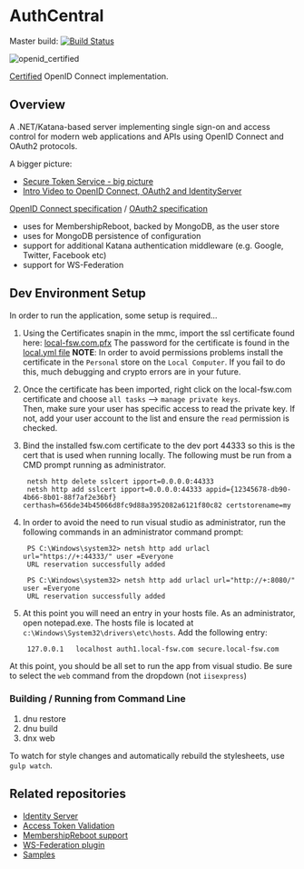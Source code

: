 # AuthCentral


Master build: [![Build Status](http://fswjenkins01.foodservicewarehouse.com:8080/buildStatus/icon?job=build_voltron_docs)](http://fswjenkins01.foodservicewarehouse.com:8080/job/build_voltron_docs/)

![openid_certified](https://cloud.githubusercontent.com/assets/1454075/7611268/4d19de32-f97b-11e4-895b-31b2455a7ca6.png)

[Certified](http://openid.net/certification/) OpenID Connect implementation.


## Overview ##

A .NET/Katana-based server implementing single sign-on and access control for modern web applications 
and APIs using OpenID Connect and OAuth2 protocols.

A bigger picture: 
* [Secure Token Service - big picture](https://identityserver.github.io/Documentation/docs/overview/bigPicture.html)
* [Intro Video to OpenID Connect, OAuth2 and IdentityServer](http://www.ndcvideos.com/#/app/video/2651)

[OpenID Connect specification](http://openid.net/specs/openid-connect-core-1_0.html) / [OAuth2 specification](http://tools.ietf.org/html/rfc6749 "OAuth2 specification")

* uses for MembershipReboot, backed by MongoDB, as the user store
* uses for MongoDB persistence of configuration
* support for additional Katana authentication middleware (e.g. Google, Twitter, Facebook etc)
* support for WS-Federation

## Dev Environment Setup ##

In order to run the application, some setup is required...


1. Using the Certificates snapin in the mmc, import the ssl certificate found here:  [local-fsw.com.pfx](http://gitlab.fsw.com/ansible/fsw.cert/raw/master/files/local-fsw.com.pfx)
   The password for the certificate is found in the [local.yml file](http://gitlab.fsw.com/ansible/fsw.cert/blob/master/vars/local.yml#L5)
   **NOTE**: In order to avoid permissions problems install the certificate in the `Personal` store on the `Local Computer`.  If you 
   fail to do this, much debugging and crypto errors are in your future.

2. Once the certificate has been imported, right click on the local-fsw.com certificate and choose `all tasks` --> `manage private keys`.  
   Then, make sure your user has specific access to read the private key.  If not, add your user account to the list and ensure 
   the `read` permission is checked.

3. Bind the installed fsw.com certificate to the dev port 44333 so this is the cert that is used when running locally.  The 
   following must be run from a CMD prompt running as administrator.

        netsh http delete sslcert ipport=0.0.0.0:44333
        netsh http add sslcert ipport=0.0.0.0:44333 appid={12345678-db90-4b66-8b01-88f7af2e36bf} certhash=656de34b45066d8fc9d88a3952082a6121f80c82 certstorename=my

4. In order to avoid the need to run visual studio as administrator, run the following commands in an administrator command prompt:

        PS C:\Windows\system32> netsh http add urlacl url="https://+:44333/" user =Everyone
        URL reservation successfully added

        PS C:\Windows\system32> netsh http add urlacl url="http://+:8080/" user =Everyone
        URL reservation successfully added

5. At this point you will need an entry in your hosts file.  As an administrator, open notepad.exe.  The hosts file is 
   located at `c:\Windows\System32\drivers\etc\hosts`. Add the following entry:

		127.0.0.1	localhost auth1.local-fsw.com secure.local-fsw.com

At this point, you should be all set to run the app from visual studio.  Be sure to select the `web` command from the dropdown (not `iisexpress`)

### Building / Running from Command Line ###

1. dnu restore
2. dnu build
3. dnx web

To watch for style changes and automatically rebuild the stylesheets, use `gulp watch`.


## Related repositories ##
* [Identity Server](https://github.com/identityserver/IdentityServer3)
* [Access Token Validation](https://github.com/identityserver/IdentityServer3.AccessTokenValidation)
* [MembershipReboot support](https://github.com/identityserver/IdentityServer3.MembershipReboot)
* [WS-Federation plugin](https://github.com/identityserver/IdentityServer3.WsFederation)
* [Samples](https://github.com/IdentityServer/IdentityServer3.Samples)

